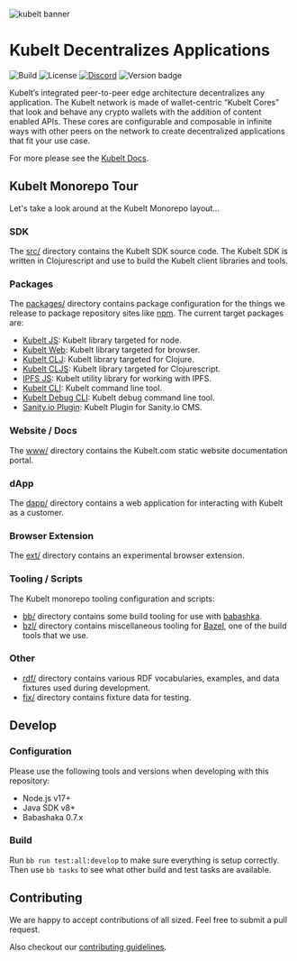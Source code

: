 ![kubelt banner](https://kubelt.com/images/kubelt-banner.gif)

# Kubelt Decentralizes Applications

![Build](https://img.shields.io/github/checks-status/kubelt/kubelt/main)
![License](https://img.shields.io/github/license/kubelt/kubelt)
[![Discord](https://img.shields.io/discord/790660849471062046?label=Discord)](https://discord.gg/m8NbsgByA9)
![Version badge](https://img.shields.io/badge/Version-pre%20alpha-orange.svg)

Kubelt’s integrated peer-to-peer edge architecture decentralizes any application. The Kubelt network is made of wallet-centric “Kubelt Cores” that look and behave any crypto wallets with the addition of content enabled APIs. These cores are configurable and composable in infinite ways with other peers on the network to create decentralized applications that fit your use case.

For more please see the [Kubelt Docs](https://kubelt.com/docs).

## Kubelt Monorepo Tour

Let's take a look around at the Kubelt Monorepo layout...

### SDK

The [src/](src/) directory contains the Kubelt SDK source code. The Kubelt SDK is written in Clojurescript and use to build the Kubelt client libraries and tools.

### Packages

The [packages/](packages/) directory contains package configuration for the things we release to package repository sites like [npm](https://npmjs.com). The current target packages are:

- [Kubelt JS](packages/sdk-js): Kubelt library targeted for node.
- [Kubelt Web](packages/sdk-web): Kubelt library targeted for browser.
- [Kubelt CLJ](packages/sdk-clj): Kubelt library targeted for Clojure.
- [Kubelt CLJS](packages/sdk-clj): Kubelt library targeted for Clojurescript.
- [IPFS JS](packages/ipfs-js): Kubelt utility library for working with IPFS.
- [Kubelt CLI](packages/kbt): Kubelt command line tool.
- [Kubelt Debug CLI](packages/ddt): Kubelt debug command line tool.
- [Sanity.io Plugin](packages/sanity-plugin-kubelt): Kubelt Plugin for Sanity.io CMS.

### Website / Docs

The [www/](www/) directory contains the Kubelt.com static website documentation portal.

### dApp

The [dapp/](dapp/) directory contains a web application for interacting with Kubelt as a customer.

### Browser Extension

The [ext/](ext/) directory contains an experimental browser extension.

### Tooling / Scripts

The Kubelt monorepo tooling configuration and scripts:

- [bb/](bb/) directory contains some build tooling for use with [babashka](https://babashka.org).
- [bzl/](bzl/) directory contains miscellaneous tooling for [Bazel](https://bazel.build/), one of the build tools that we use.

### Other

- [rdf/](rdf/) directory contains various RDF vocabularies, examples, and data fixtures used during development.
- [fix/](fix/) directory contains fixture data for testing.

## Develop

### Configuration

Please use the following tools and versions when developing with this repository:

- Node.js v17+
- Java SDK v8+
- Babashaka 0.7.x

### Build

Run `bb run test:all:develop` to make sure everything is setup correctly. Then use `bb tasks` to see what other build and test tasks are available.

## Contributing

We are happy to accept contributions of all sized. Feel free to submit a pull request.

Also checkout our [contributing guidelines](https://kubelt.com/docs).
